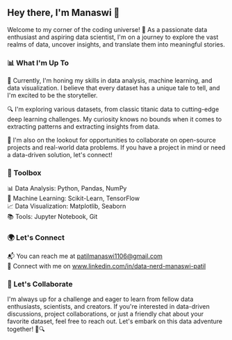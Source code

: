 ## Hey there, I'm Manaswi 👋

Welcome to my corner of the coding universe! 🌌 As a passionate data enthusiast and aspiring data scientist, I'm on a journey to explore the vast realms of data, uncover insights, and translate them into meaningful stories.

### 📊 What I'm Up To

🌱 Currently, I'm honing my skills in data analysis, machine learning, and data visualization. I believe that every dataset has a unique tale to tell, and I'm excited to be the storyteller.

🔍 I'm exploring various datasets, from classic titanic data to cutting-edge deep learning challenges. My curiosity knows no bounds when it comes to extracting patterns and extracting insights from data.

🚀 I'm also on the lookout for opportunities to collaborate on open-source projects and real-world data problems. If you have a project in mind or need a data-driven solution, let's connect!

### 🧰 Toolbox

📊 Data Analysis: Python, Pandas, NumPy <br />
🤖 Machine Learning: Scikit-Learn, TensorFlow <br />
📈 Data Visualization: Matplotlib, Seaborn <br />
📚 Tools: Jupyter Notebook, Git <br />


### 🌍 Let's Connect

📬 You can reach me at patilmanaswi1106@gmail.com <br />
💼 Connect with me on www.linkedin.com/in/data-nerd-manaswi-patil <br />

### 🌟 Let's Collaborate

I'm always up for a challenge and eager to learn from fellow data enthusiasts, scientists, and creators. If you're interested in data-driven discussions, project collaborations, or just a friendly chat about your favorite dataset, feel free to reach out. Let's embark on this data adventure together! 🚀🔍


